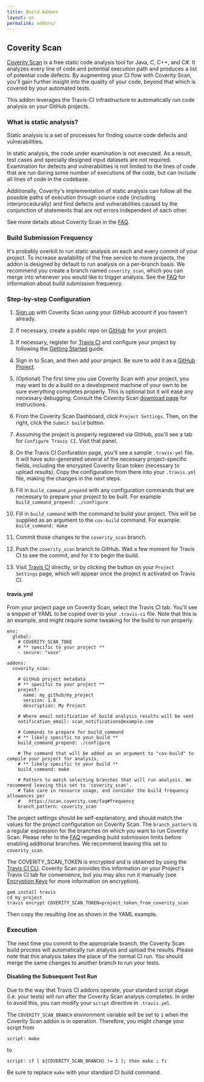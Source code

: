 ```yaml
---
title: Build Addons
layout: en
permalink: addons/
---
```

## Coverity Scan

[Coverity Scan](http://scan.coverity.com) is a free static code analysis tool for Java, C, C++, and C#. It analyzes every line of code and potential execution path and produces a list of potential code defects. By augmenting your CI flow with Coverity Scan, you'll gain further insight into the quality of your code, beyond that which is covered by your automated tests.

This addon leverages the Travis-CI infrastructure to automatically run code analysis on your GitHub projects.

### What is static analysis?

Static analysis is a set of processes for finding source code defects and vulnerabilities.

In static analysis, the code under examination is not executed. As a result, test cases and specially designed input datasets are not required. Examination for defects and vulnerabilities is not limited to the lines of code that are run during some number of executions of the code, but can include all lines of code in the codebase.

Additionally, Coverity's implementation of static analysis can follow all the possible paths of execution through source code (including interprocedurally) and find defects and vulnerabilities caused by the conjunction of statements that are not errors independent of each other.

See more details about Coverity Scan in the [FAQ](https://scan.coverity.com/faq).

### Build Submission Frequency

It's probably overkill to run static analysis on each and every commit of your project. To increase availability of the free service to more projects, the addon is designed by default to run analysis on a per-branch basis. We recommend you create a branch named `coverity_scan`, which you can merge into whenever you would like to trigger analysis. See the [FAQ](https://scan.coverity.com/faq#frequency) for information about build submission frequency.

### Step-by-step Configuration

1. [Sign up](http://scan.coverity.com/users/sign_up) with Coverity Scan using your GitHub account if you haven't already.

1. If necessary, create a public repo on [GitHub](https://github.com) for your project.

1. If necessary, register for [Travis CI](https://travis-ci.org/) and configure your project by following the [Getting Started](http://docs.travis-ci.com/user/getting-started/) guide.

1. Sign in to Scan, and then add your project. Be sure to add it as a [GitHub Project](https://scan.coverity.com/projects/new?tab=github).

1. (Optional) The first time you use Coverity Scan with your project, you may want to do a build on a development machine of your own to be sure everything completes properly. This is optional but it will ease any necessary debugging. Consult the Coverity Scan [download page](https://scan.coverity.com/download) for instructions.

1. From the Coverity Scan Dashboard, click `Project Settings`. Then, on the right, click the `Submit build` button.

1. Assuming the project is properly registered via GitHub, you'll see a tab for `Configure Travis CI`. Visit that panel.

1. On the Travis CI Confuration page, you'll see a sample `.travis-yml` file. It will have auto-generated several of the necessary project-specific fields, including the encrypted Coverity Scan token (necessary to upload results). Copy the configuration from there into your `.travis.yml` file, making the changes in the next steps.

1. Fill in `build_command_prepend` with any configuration commands that are necessary to prepare your project to be built. For example `build_command_prepend: ./configure`

1. Fill in `build_command` with the command to build your project. This will be supplied as an argument to the `cov-build` command. For example: `build_command: make`

1. Commit those changes to the `coverity_scan` branch.

1. Push the `coverity_scan` branch to GitHub. Wait a few moment for Travis CI to see the commit, and for it to begin the build.

1. Visit [Travis CI](https://travis-ci.org) directly, or by clicking the button on your `Project Settings` page, which will appear once the project is activated on Travis CI.

#### travis.yml

From your project page on Coverity Scan, select the Travis CI tab. You'll see a snippet of YAML to be copied over to your `.travis-ci` file. Note that this is an example, and might require some tweaking for the build to run properly.

    env:
      global:
        # COVERITY_SCAN_TOKE
        # ** specific to your project **
        - secure: "xxxx"

    addons:
      coverity_scan:

        # GitHub project metadata
        # ** specific to your project **
        project:
          name: my_github/my_project
          version: 1.0
          description: My Project

        # Where email notification of build analysis results will be sent
        notification_email: scan_notifications@example.com

        # Commands to prepare for build_command
        # ** likely specific to your build **
        build_command_prepend: ./configure

        # The command that will be added as an argument to "cov-build" to compile your project for analysis,
        # ** likely specific to your build **
        build_command: make

        # Pattern to match selecting branches that will run analysis. We recommend leaving this set to 'coverity_scan'.
        # Take care in resource usage, and consider the build frequency allowances per
        #   https://scan.coverity.com/faq#frequency
        branch_pattern: coverity_scan

The project settings should be self-explanatory, and should match the values for the project configuration on Coverity Scan. The `branch_pattern` is a regular expression for the branches on which you want to run Coverity Scan. Please refer to the [FAQ](https://scan.coverity.com/faq) regarding build submission limits before enabling additional branches. We recommend leaving this set to `coverity_scan`.

The COVERITY_SCAN_TOKEN is encrypted and is obtained by using the [Travis CI CLI](https://github.com/travis-ci/travis). Coverity Scan provides this information on your Project's Travis CI tab for convenience, but you may also run it manually (see [Encryption Keys](http://docs.travis-ci.com/user/encryption-keys/) for more information on encryption).

    gem install travis
    cd my_project
    travis encrypt COVERITY_SCAN_TOKEN=project_token_from_coverity_scan

Then copy the resulting line as shown in the YAML example.

### Execution

The next time you commit to the appropriate branch, the Coverity Scan build process will automatically run analysis and upload the results. Please note that this analysis takes the place of the normal CI run. You should merge the same changes to another branch to run your tests.

#### Disabling the Subsequent Test Run

Due to the way that Travis CI addons operate, your standard script stage (i.e. your tests) will run after the Coverity Scan analysis completes. In order to avoid this, you can modify your `script` directive in `.travis.yml`.

The `COVERITY_SCAN_BRANCH` environment variable will be set to `1` when the Coverity Scan addon is in operation. Therefore, you might change your script from

    script: make

to

    script: if [ ${COVERITY_SCAN_BRANCH} != 1 ]; then make ; fi

Be sure to replace `make` with your standard CI build command.
